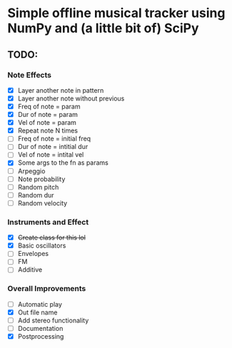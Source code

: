 # Simple offline musical tracker using NumPy and (a little bit of) SciPy

## TODO:
### Note Effects
- [x] Layer another note in pattern
- [x] Layer another note without previous
- [x] Freq of note = param
- [x] Dur of note = param
- [x] Vel of note = param
- [x] Repeat note N times
- [ ] Freq of note = initial freq
- [ ] Dur of note = intitial dur
- [ ] Vel of note = intital vel
- [x] Some args to the fn as params
- [ ] Arpeggio
- [ ] Note probability
- [ ] Random pitch
- [ ] Random dur
- [ ] Random velocity
### Instruments and Effect
- [x] ~~Create class for this lol~~
- [x] Basic oscillators
- [ ] Envelopes
- [ ] FM
- [ ] Additive
### Overall Improvements
- [ ] Automatic play
- [x] Out file name
- [ ] Add stereo functionality
- [ ] Documentation
- [x] Postprocessing

